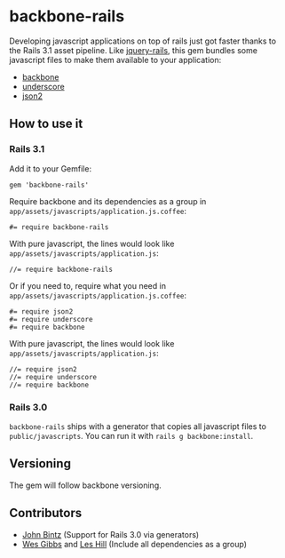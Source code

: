 # backbone-rails

Developing javascript applications on top of rails just got faster thanks to the Rails 3.1 asset pipeline.
Like [jquery-rails](https://github.com/indirect/jquery-rails/), this gem bundles some javascript files to make them available to your application:

* [backbone](http://documentcloud.github.com/backbone)
* [underscore](http://documentcloud.github.com/underscore)
* [json2](https://github.com/douglascrockford/JSON-js)

## How to use it

### Rails 3.1

Add it to your Gemfile:

    gem 'backbone-rails'

Require backbone and its dependencies as a group in `app/assets/javascripts/application.js.coffee`:

    #= require backbone-rails

With pure javascript, the lines would look like `app/assets/javascripts/application.js`:

    //= require backbone-rails

Or if you need to, require what you need in `app/assets/javascripts/application.js.coffee`:

    #= require json2
    #= require underscore
    #= require backbone

With pure javascript, the lines would look like `app/assets/javascripts/application.js`:

    //= require json2
    //= require underscore
    //= require backbone

### Rails 3.0

`backbone-rails` ships with a generator that copies all javascript files to `public/javascripts`. You can run it with `rails g backbone:install`.

## Versioning

The gem will follow backbone versioning.

## Contributors

* [John Bintz](https://github.com/johnbintz) (Support for Rails 3.0 via generators)
* [Wes Gibbs](https://github.com/wgibbs) and [Les Hill](https://github.com/leshill) (Include all dependencies as a group)
